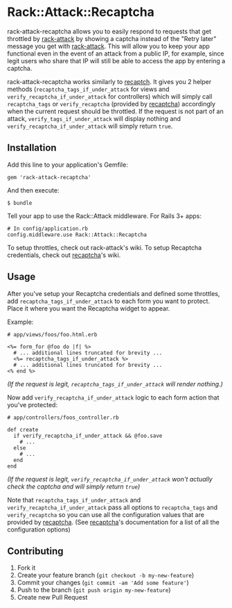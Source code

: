 # Rack::Attack::Recaptcha

rack-attack-recaptcha allows you to easily respond to requests that get
throttled by [rack-attack](https://github.com/kickstarter/rack-attack) by showing a captcha instead of the "Retry
later" message you get with [rack-attack](https://github.com/kickstarter/rack-attack). This will allow you to keep
your app functional even in the event of an attack from a public
IP, for example, since legit users who share that IP will still be able
to access the app by entering a captcha.

rack-attack-recaptcha works similarly to [recaptch](http://github.com/ambethia/recaptcha). It gives you 2 helper methods
(`recaptcha_tags_if_under_attack` for views and
`verify_recaptcha_if_under_attack` for controllers) which will simply
call `recaptcha_tags` or `verify_recaptcha` (provided by [recaptcha](http://github.com/ambethia/recaptcha)) accordingly when the current
request should be throttled. If the request is not part of
an attack,
`verify_tags_if_under_attack` will display nothing and
`verify_recaptcha_if_under_attack` will simply return `true`.

## Installation

Add this line to your application's Gemfile:

    gem 'rack-attack-recaptcha'

And then execute:

    $ bundle

Tell your app to use the Rack::Attack middleware. For Rails 3+ apps:

    # In config/application.rb
    config.middleware.use Rack::Attack::Recaptcha

To setup throttles, check out rack-attack's wiki.
To setup Recaptcha credentials, check out [recaptcha](http://github.com/ambethia/recaptcha)'s wiki.

## Usage

After you've setup your Recaptcha credentials and defined some throttles, add `recaptcha_tags_if_under_attack` to each form you want to protect. Place it where
you want the Recaptcha widget to appear.

Example:

    # app/views/foos/foo.html.erb

    <%= form_for @foo do |f| %>
      # ... additional lines truncated for brevity ...
      <%= recaptcha_tags_if_under_attack %>
      # ... additional lines truncated for brevity ...
    <% end %>

_(If the request is legit, `recaptcha_tags_if_under_attack` will render nothing.)_

Now add `verify_recaptcha_if_under_attack` logic to each form action that you've
protected:

    # app/controllers/foos_controller.rb

    def create
      if verify_recaptcha_if_under_attack && @foo.save
        # ...
      else
        # ...
      end
    end

_(If the request is legit,
`verify_recaptcha_if_under_attack` won't actually check the captcha and
will simply return `true`)_

Note that `recaptcha_tags_if_under_attack` and `verify_recaptcha_if_under_attack`
pass all options to `recaptcha_tags` and `verify_recaptcha` so you can
use all the configuration values that are provided by [recaptcha](http://github.com/ambethia/recaptcha). (See [recaptcha](http://github.com/ambethia/recaptcha)'s documentation for a list of all the configuration options)

## Contributing

1. Fork it
2. Create your feature branch (`git checkout -b my-new-feature`)
3. Commit your changes (`git commit -am 'Add some feature'`)
4. Push to the branch (`git push origin my-new-feature`)
5. Create new Pull Request
